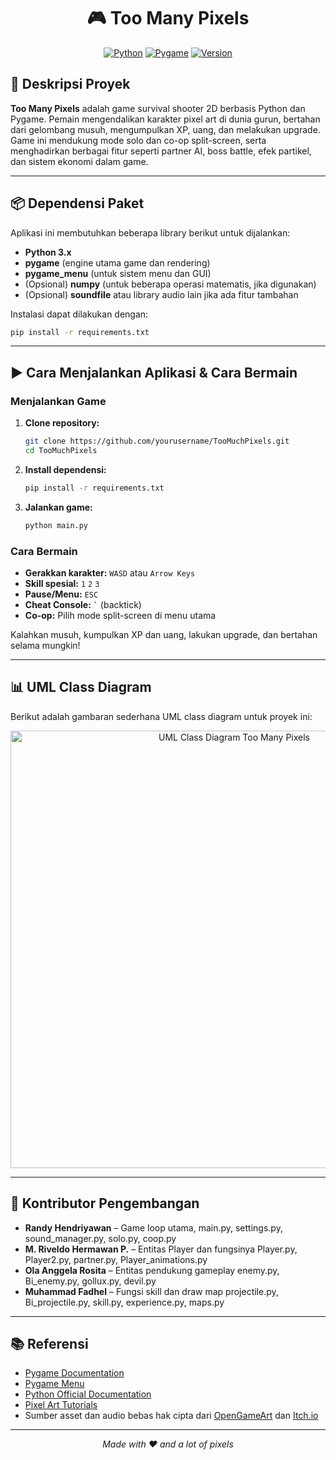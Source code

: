 <div align="center">

# 🎮 Too Many Pixels
[![Python](https://img.shields.io/badge/Python-3.12-blue.svg)](https://www.python.org/)
[![Pygame](https://img.shields.io/badge/Pygame-Latest-green.svg)](https://www.pygame.org/)
[![Version](https://img.shields.io/badge/Version-1.0-orange.svg)]()
</div>

## 📖 Deskripsi Proyek

**Too Many Pixels** adalah game survival shooter 2D berbasis Python dan Pygame. Pemain mengendalikan karakter pixel art di dunia gurun, bertahan dari gelombang musuh, mengumpulkan XP, uang, dan melakukan upgrade. Game ini mendukung mode solo dan co-op split-screen, serta menghadirkan berbagai fitur seperti partner AI, boss battle, efek partikel, dan sistem ekonomi dalam game.

---

## 📦 Dependensi Paket

Aplikasi ini membutuhkan beberapa library berikut untuk dijalankan:

- **Python 3.x**
- **pygame** (engine utama game dan rendering)
- **pygame_menu** (untuk sistem menu dan GUI)
- (Opsional) **numpy** (untuk beberapa operasi matematis, jika digunakan)
- (Opsional) **soundfile** atau library audio lain jika ada fitur tambahan

Instalasi dapat dilakukan dengan:

```bash
pip install -r requirements.txt
```

---

## ▶️ Cara Menjalankan Aplikasi & Cara Bermain

### Menjalankan Game

1. **Clone repository:**
    ```bash
    git clone https://github.com/yourusername/TooMuchPixels.git
    cd TooMuchPixels
    ```
2. **Install dependensi:**
    ```bash
    pip install -r requirements.txt
    ```
3. **Jalankan game:**
    ```bash
    python main.py
    ```

### Cara Bermain

- **Gerakkan karakter:** `WASD` atau `Arrow Keys`
- **Skill spesial:** `1` `2` `3`
- **Pause/Menu:** `ESC`
- **Cheat Console:** `` ` `` (backtick)
- **Co-op:** Pilih mode split-screen di menu utama

Kalahkan musuh, kumpulkan XP dan uang, lakukan upgrade, dan bertahan selama mungkin!

---

## 📊 UML Class Diagram

Berikut adalah gambaran sederhana UML class diagram untuk proyek ini:

<div align="center">
  <img src="https://raw.githubusercontent.com/Randyh-25/TooMuchPixels/refs/heads/main/img/UML%20TooMuchPixels.drawio.png" alt="UML Class Diagram Too Many Pixels" width="700"/>
</div>

---

## 👥 Kontributor Pengembangan

- **Randy Hendriyawan** – Game loop utama,	main.py, settings.py, sound_manager.py, solo.py, coop.py  
- **M. Riveldo Hermawan P.** – Entitas Player dan fungsinya	Player.py, Player2.py, partner.py, Player_animations.py
- **Ola Anggela Rosita** – 	Entitas pendukung gameplay	enemy.py, Bi_enemy.py, gollux.py, devil.py
- **Muhammad Fadhel** – Fungsi skill dan draw map	projectile.py, Bi_projectile.py, skill.py, experience.py, maps.py

---

## 📚 Referensi

- [Pygame Documentation](https://www.pygame.org/docs/)
- [Pygame Menu](https://pygame-menu.readthedocs.io/)
- [Python Official Documentation](https://docs.python.org/3/)
- [Pixel Art Tutorials](https://lospec.com/)
- Sumber asset dan audio bebas hak cipta dari [OpenGameArt](https://opengameart.org/) dan [Itch.io](https://itch.io/)

---

<div align="center">
  <i>Made with ❤️ and a lot of pixels</i>
</div>


